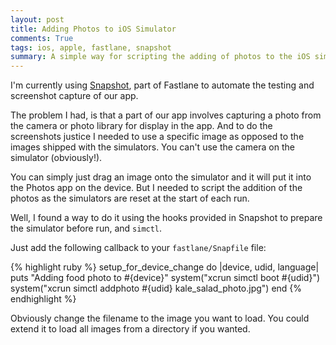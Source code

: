 ```yaml
---
layout: post
title: Adding Photos to iOS Simulator
comments: True
tags: ios, apple, fastlane, snapshot
summary: A simple way for scripting the adding of photos to the iOS simulator when using snapshot to take photos of your app
---
```


I'm currently using [Snapshot](https://github.com/KrauseFx/snapshot), part of Fastlane to automate the testing and screenshot capture of our app.

The problem I had, is that a part of our app involves capturing a photo from the camera or photo library for display in the app. And to do the screenshots justice I needed to use a specific image as opposed to the images shipped with the simulators. You can't use the camera on the simulator (obviously!).

You can simply just drag an image onto the simulator and it will put it into the Photos app on the device. But I needed to script the addition of the photos as the simulators are reset at the start of each run.

Well, I found a way to do it using the hooks provided in Snapshot to prepare the simulator before run, and `simctl`.

Just add the following callback to your `fastlane/Snapfile` file:

{% highlight ruby %}
setup_for_device_change do |device, udid, language|
    puts "Adding food photo to #{device}"
    system("xcrun simctl boot #{udid}")
    system("xcrun simctl addphoto #{udid} kale_salad_photo.jpg")
end
{% endhighlight %}

Obviously change the filename to the image you want to load. You could extend it to load all images from a directory if you wanted.

